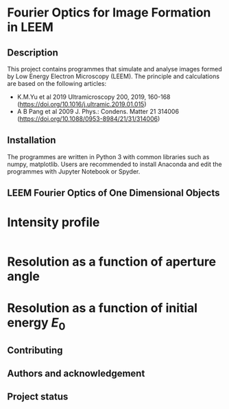 
# Fourier Optics for Image Formation in LEEM

## Description
This project contains programmes that simulate and analyse images formed by Low Energy Electron Microscopy (LEEM). The principle and calculations are based on the following articles: 
* K.M.Yu et al 2019 Ultramicroscopy 200, 2019, 160-168
 (https://doi.org/10.1016/j.ultramic.2019.01.015)
* A B Pang et al 2009 J. Phys.: Condens. Matter 21 314006 (https://doi.org/10.1088/0953-8984/21/31/314006)


## Installation
The programmes are written in Python 3 with common libraries such as numpy, matplotlib. Users are recommended to install Anaconda and edit the programmes with Jupyter Notebook or Spyder.

## LEEM Fourier Optics of One Dimensional Objects
# Intensity profile
```python

```
# Resolution as a function of aperture angle

# Resolution as a function of initial energy $E_0$

## Contributing

## Authors and acknowledgement

## Project status

